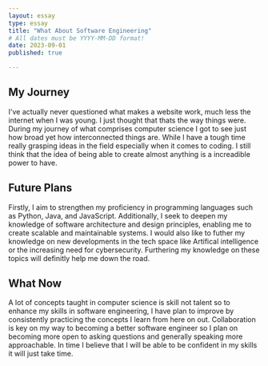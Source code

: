 ```yaml
---
layout: essay
type: essay
title: "What About Software Engineering"
# All dates must be YYYY-MM-DD format!
date: 2023-09-01
published: true

---
```


## My Journey

I've actually never questioned what makes a website work, much less the internet when I was young. I just thought that thats the way things were. During my journey of what comprises computer science I got to see just how broad yet how interconnected things are. While I have a tough time really grasping ideas in the field especially when it comes to coding. I still think that the idea of being able to create almost anything is a increadible power to have. 

## Future Plans

Firstly, I aim to strengthen my proficiency in programming languages such as Python, Java, and JavaScript. Additionally, I seek to deepen my knowledge of software architecture and design principles, enabling me to create scalable and maintainable systems. I would also like to futher my knowledge on new developments in the tech space like Artifical intelligence or the increasing need for cybersecurity. Furthering my knowledge on these topics will definitly help me down the road.

## What Now

A lot of concepts taught in computer science is skill not talent so to enhance my skills in software engineering, I have plan to improve by consistently practicing the concepts I learn from here on out. Collaboration is key on my way to becoming a better software engineer so I plan on becoming more open to asking questions and generally speaking more approachable. In time I believe that I will be able to be confident in my skills it will just take time.
